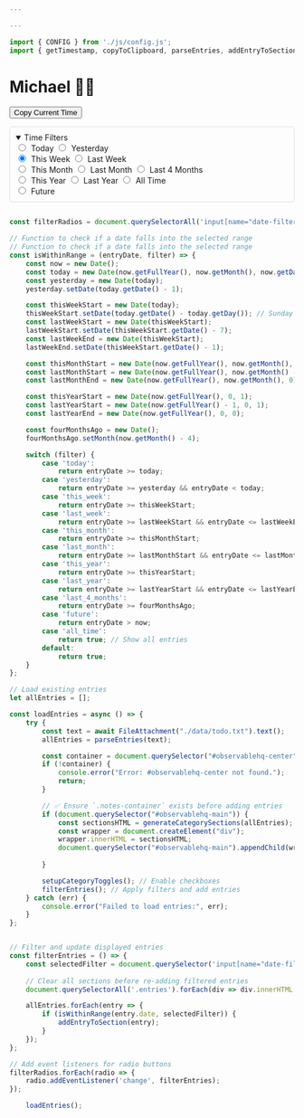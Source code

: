 ```yaml
---

---
```


```js
import { CONFIG } from './js/config.js';
import { getTimestamp, copyToClipboard, parseEntries, addEntryToSection, generateCategorySections, setupCategoryToggles } from './js/tools.js';

```
# Michael 👨‍🦰

 <button class="timestamp-btn">Copy Current Time</button>
    <div id="timestamp-display"></div>

<div class="filter-container">
<details open>
<summary>Time Filters</summary>
    <label><input type="radio" name="date-filter" value="today"> Today</label>
    <label><input type="radio" name="date-filter" value="yesterday"> Yesterday</label><br>
    <label><input type="radio" name="date-filter" value="this_week" checked> This Week</label>
    <label><input type="radio" name="date-filter" value="last_week"> Last Week</label><br>
    <label><input type="radio" name="date-filter" value="this_month"> This Month</label>
    <label><input type="radio" name="date-filter" value="last_month"> Last Month</label>
    <label><input type="radio" name="date-filter" value="last_4_months"> Last 4 Months</label><br>
    <label><input type="radio" name="date-filter" value="this_year"> This Year</label>
    <label><input type="radio" name="date-filter" value="last_year"> Last Year</label>
    <label><input type="radio" name="date-filter" value="all_time"> All Time</label><br>
    <label><input type="radio" name="date-filter" value="future"> Future</label>
    </details>
</div>

<div class='notes-container'></div>

```js

const filterRadios = document.querySelectorAll('input[name="date-filter"]');

// Function to check if a date falls into the selected range
// Function to check if a date falls into the selected range
const isWithinRange = (entryDate, filter) => {
    const now = new Date();
    const today = new Date(now.getFullYear(), now.getMonth(), now.getDate());
    const yesterday = new Date(today);
    yesterday.setDate(today.getDate() - 1);

    const thisWeekStart = new Date(today);
    thisWeekStart.setDate(today.getDate() - today.getDay()); // Sunday start
    const lastWeekStart = new Date(thisWeekStart);
    lastWeekStart.setDate(thisWeekStart.getDate() - 7);
    const lastWeekEnd = new Date(thisWeekStart);
    lastWeekEnd.setDate(thisWeekStart.getDate() - 1);

    const thisMonthStart = new Date(now.getFullYear(), now.getMonth(), 1);
    const lastMonthStart = new Date(now.getFullYear(), now.getMonth() - 1, 1);
    const lastMonthEnd = new Date(now.getFullYear(), now.getMonth(), 0);

    const thisYearStart = new Date(now.getFullYear(), 0, 1);
    const lastYearStart = new Date(now.getFullYear() - 1, 0, 1);
    const lastYearEnd = new Date(now.getFullYear(), 0, 0);

    const fourMonthsAgo = new Date();
    fourMonthsAgo.setMonth(now.getMonth() - 4);

    switch (filter) {
        case 'today':
            return entryDate >= today;
        case 'yesterday':
            return entryDate >= yesterday && entryDate < today;
        case 'this_week':
            return entryDate >= thisWeekStart;
        case 'last_week':
            return entryDate >= lastWeekStart && entryDate <= lastWeekEnd;
        case 'this_month':
            return entryDate >= thisMonthStart;
        case 'last_month':
            return entryDate >= lastMonthStart && entryDate <= lastMonthEnd;
        case 'this_year':
            return entryDate >= thisYearStart;
        case 'last_year':
            return entryDate >= lastYearStart && entryDate <= lastYearEnd;
        case 'last_4_months':
            return entryDate >= fourMonthsAgo;
        case 'future':
            return entryDate > now;
        case 'all_time':
            return true; // Show all entries
        default:
            return true;
    }
};

// Load existing entries
let allEntries = [];

const loadEntries = async () => {
    try {
        const text = await FileAttachment("./data/todo.txt").text();
        allEntries = parseEntries(text);

        const container = document.querySelector("#observablehq-center");
        if (!container) {
            console.error("Error: #observablehq-center not found.");
            return;
        }

        // ✅ Ensure `.notes-container` exists before adding entries
        if (document.querySelector("#observablehq-main")) {
            const sectionsHTML = generateCategorySections(allEntries);
            const wrapper = document.createElement("div");
            wrapper.innerHTML = sectionsHTML;
            document.querySelector("#observablehq-main").appendChild(wrapper);
      
        }

        setupCategoryToggles(); // Enable checkboxes
        filterEntries(); // Apply filters and add entries
    } catch (err) {
        console.error("Failed to load entries:", err);
    }
};


// Filter and update displayed entries
const filterEntries = () => {
    const selectedFilter = document.querySelector('input[name="date-filter"]:checked').value;
    
    // Clear all sections before re-adding filtered entries
    document.querySelectorAll('.entries').forEach(div => div.innerHTML = '');

    allEntries.forEach(entry => {
        if (isWithinRange(entry.date, selectedFilter)) {
            addEntryToSection(entry);
        }
    });
};

// Add event listeners for radio buttons
filterRadios.forEach(radio => {
    radio.addEventListener('change', filterEntries);
});


```


```js
    loadEntries();
```

<style>
    .entry {
    padding: 8px;
    margin: 5px 0;
    border-radius: 5px;
    color: #fff;
    font-weight: bold;
    display: flex;
    align-items: center;
    gap: 8px;
}

.flag-icon {
    font-size: 1.2em;
}

.filter-container {
    margin-bottom: 10px;
    display: grid;
    gap: 10px;
    font-size: 14px;
    padding: 10px;
    border: 1px solid #ddd;
    border-radius: 5px;
}


.filter-container input {
    margin-right: 5px;
}

.entry {
    transition: filter 0.3s ease-in-out, transform 0.2s ease-in-out;
}

.entry:hover {
    filter: brightness(1) drop-shadow(2px 4px 8px rgba(0, 0, 0, 0.5)) !important; /* Softer shadow */
    transform: translateY(-2px); /* Slight lift effect */
    cursor:pointer
}

.entry {
    position: relative;
    padding: 10px;
    margin: 5px 0;
    border-radius: 5px;
    background: rgba(255, 255, 255, 0.1);
    cursor: pointer;
    transition: background 0.3s ease-in-out;
}

.entry {
    position: relative;
    padding: 10px;
    margin: 5px 0;
    border-radius: 5px;
    background: rgba(255, 255, 255, 0.1);
    cursor: pointer;
    transition: background 0.3s ease-in-out;
}

.entry.expanded {
    background: rgba(255, 255, 255, 0.3);
    filter: brightness(1) !important; /* Softer shadow */
}

.details {
    padding: 8px;
    margin-top: 5px;
    border-left: 3px solid rgba(0, 0, 0, 0.3);
    border-bottom: 3px solid rgba(0, 0, 0, 0.3);
    background: rgba(0, 0, 0, 0.05);
    font-size: 14px;
    transition: max-height 0.3s ease-in-out, opacity 0.2s ease-in-out;
    overflow: hidden;
    max-height: 0; /* Default: Hidden */
    opacity: 0;

}

.category-filters{
        right: 0;
    position: absolute;
    z-index:100000
}
    </style>